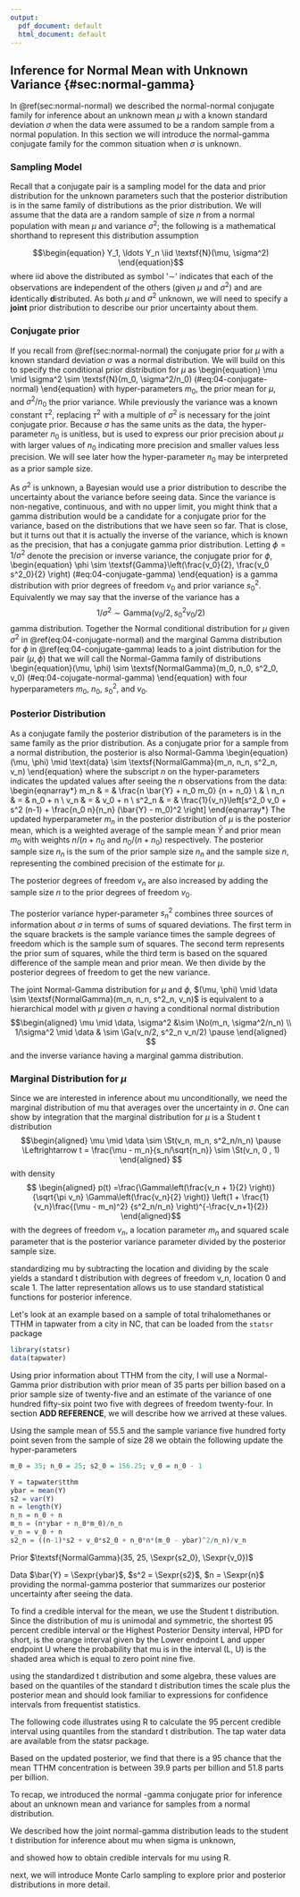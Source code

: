 ```yaml
---
output:
  pdf_document: default
  html_document: default
---
```

## Inference for Normal Mean with Unknown Variance {#sec:normal-gamma}


In \@ref(sec:normal-normal) we described the normal-normal conjugate  family for inference about an unknown mean $\mu$ with a known standard deviation $\sigma$ when the data were assumed to be a random sample from a normal population. In this section we will introduce the normal-gamma conjugate family for the common situation when $\sigma$ is unknown.

### Sampling Model

Recall that a conjugate pair is a sampling model for the data and prior distribution for the unknown parameters such that the posterior distribution is in the same family of distributions as the prior distribution. 
We will assume that the data are a random sample of size $n$ from a normal population with mean $\mu$ and variance $\sigma^2$; the following is a mathematical shorthand to represent this distribution assumption 

$$\begin{equation}
Y_1, \ldots Y_n  \iid
\textsf{N}(\mu, \sigma^2) 
\end{equation}$$
where  iid above the distributed as symbol '$\sim$'  indicates that each of the observations are **i**ndependent of the others (given $\mu$ and $\sigma^2$) and are **i**dentically **d**istributed.  As both $\mu$ and $\sigma^2$ unknown, we will need to specify a **joint** prior distribution to describe our prior uncertainty about them.

### Conjugate prior
If you recall from \@ref(sec:normal-normal) the conjugate prior for $\mu$ with a known standard deviation $\sigma$ was a normal distribution.  We will build on this  to specify the conditional prior distribution for $\mu$ as 
\begin{equation}
\mu \mid \sigma^2   \sim  \textsf{N}(m_0, \sigma^2/n_0)
(\#eq:04-conjugate-normal)
\end{equation}
with hyper-parameters $m_0$, the prior mean for $\mu$, and $\sigma^2/n_0$ the prior variance.  While previously the variance was a known constant $\tau^2$, replacing $\tau^2$ with a multiple of $\sigma^2$ is necessary for the joint conjugate prior.   Because $\sigma$ has the same units as the data, the hyper-parameter $n_0$ is unitless, but is used to express our prior precision about $\mu$ with larger values of $n_0$ indicating more precision and smaller values less precision.  We will see later how the hyper-parameter $n_0$ may be interpreted as a prior sample size. 

As $\sigma^2$ is unknown, a Bayesian would use a
prior distribution to describe the uncertainty about the variance before seeing data.  Since the variance is non-negative, continuous, and with no upper limit, you might think that a gamma distribution would be a candidate for a  conjugate prior for the variance, based on the distributions that we have seen so far. That is close, but it turns out that it is actually the inverse of the variance, which is known as the precision, that has a conjugate gamma prior distribution.
Letting $\phi = 1/\sigma^2$ denote the precision or inverse variance,  the conjugate prior for $\phi$,
\begin{equation}
\phi \sim \textsf{Gamma}\left(\frac{v_0}{2}, \frac{v_0 s^2_0}{2} \right)
(\#eq:04-conjugate-gamma)
\end{equation}
is a gamma distribution with prior degrees of freedom $v_0$ and prior variance $s^2_0$.  Equivalently we may say that the inverse of the variance has a 
$$1/\sigma^2 \sim \textsf{Gamma}(v_0/2, s^2_0 v_0/2)$$
gamma distribution.  Together the Normal conditional distribution for $\mu$ given $\sigma^2$ in \@ref(eq:04-conjugate-normal)  and the marginal Gamma distribution for $\phi$ in \@ref(eq:04-conjugate-gamma) leads to a joint distribution for the pair $(\mu, \phi)$ that we will call the Normal-Gamma family of distributions
\begin{equation}(\mu, \phi) \sim \textsf{NormalGamma}(m_0, n_0, s^2_0, v_0)
(\#eq:04-cojugate-normal-gamma)
\end{equation}
with four hyperparameters $m_0$, $n_0$, $s^2_0$, and $v_0$.

### Posterior Distribution

As a conjugate family the posterior
distribution of the parameters is in the same family as the prior distribution.  As a conjugate prior for a sample from a  normal distribution, the posterior is also Normal-Gamma 
\begin{equation}
(\mu, \phi) \mid \text{data} \sim \textsf{NormalGamma}(m_n, n_n, s^2_n, v_n)
\end{equation}
where the subscript $n$ on the
hyper-parameters indicates the updated values after seeing the $n$ observations from the data:
\begin{eqnarray*}
m_n & = & \frac{n \bar{Y} + n_0 m_0} {n + n_0}  \\
& \\
n_n & = & n_0 + n  \\
v_n & = & v_0 + n  \\
s^2_n & =  & \frac{1}{v_n}\left[s^2_0 v_0 + s^2 (n-1) + \frac{n_0 n}{n_n} (\bar{Y} - m_0)^2 \right] 
\end{eqnarray*}
The updated hyperparameter $m_n$ in the posterior distribution of $\mu$ is the posterior mean, which is a weighted average of the sample mean $\bar{Y}$ and prior mean $m_0$ with weights $n/(n + n_0$ and $n_0/(n + n_0)$ respectively.
The posterior sample size $n_n$ is the sum of the prior sample
size $n_n$ and the sample size $n$, representing the combined precision of the estimate for $\mu$.  

The posterior degrees of freedom $v_n$ are also increased by adding the  sample size $n$ to the prior degrees of freedom $v_0$.

The posterior variance hyper-parameter $s^2_n$ combines three sources of information about $\sigma$ in terms of sums of squared deviations.  The first term in
the square brackets is the sample variance times the sample degrees of
freedom which is the sample sum of squares. The second term represents
the prior sum of squares, while the third term is based on the squared
difference of the sample mean and prior mean.  We then divide by the
posterior degrees of freedom to get the new variance.



The joint  Normal-Gamma distribution for $\mu$ and $\phi$, $(\mu, \phi) \mid \data \sim \textsf{NormalGamma}(m_n, n_n, s^2_n, v_n)$
is equivalent to a hierarchical model with $\mu$ given $\sigma$ having a conditional normal distribution 
$$\begin{aligned}
\mu \mid \data, \sigma^2  &\sim  \No(m_n, \sigma^2/n_n)  \\
1/\sigma^2 \mid \data  & \sim   \Ga(v_n/2, s^2_n v_n/2) \pause
\end{aligned}
$$
and the inverse variance having a marginal  gamma distribution.

### Marginal Distribution for $\mu$
Since we are interested in inference about mu unconditionally, we need
the marginal distribution of mu that averages over the uncertainty in
$\sigma$.  One can show by integration that the marginal distribution for
$\mu$ is a Student t distribution
$$\begin{aligned} \mu \mid \data \sim \St(v_n, m_n, s^2_n/n_n) \pause
 \Leftrightarrow  t = \frac{\mu - m_n}{s_n/\sqrt{n_n}} \sim \St(v_n, 0 , 1)
 \end{aligned}
$$  with density
$$
\begin{aligned}
p(t) =\frac{\Gamma\left(\frac{v_n + 1}{2} \right)}
{\sqrt{\pi v_n} \Gamma\left(\frac{v_n}{2} \right)}
\left(1 + \frac{1}{v_n}\frac{(\mu - m_n)^2} {s^2_n/n_n} \right)^{-\frac{v_n+1}{2}}
\end{aligned}$$
with the degrees of freedom $v_n$, a
location parameter $m_n$ and squared scale parameter that is the
posterior variance parameter divided by the posterior sample size. 

standardizing mu by subtracting the location and dividing by the scale
yields a standard t distribution with degrees of freedom v_n, location
0 and scale 1.  The latter representation allows us to use standard
statistical functions for posterior inference.

Let's look at an example based on a sample of total trihalomethanes or
TTHM in tapwater from a city in NC, that can be loaded from the `statsr` package


```r
library(statsr)
data(tapwater)
```




Using prior information about TTHM
from the city, I will use a Normal-Gamma prior distribution with
prior mean of 35 parts per billion based on a prior sample size of
twenty-five and an estimate of the variance of one hundred fifty-six
point two five with degrees of freedom twenty-four.  In section **ADD REFERENCE**,
we will describe how we arrived at these values.

Using the sample mean of 55.5 and the sample variance five hundred
forty point seven from the sample of size 28 we obtain the following
update the hyper-parameters




```r
m_0 = 35; n_0 = 25; s2_0 = 156.25; v_0 = n_0 - 1

Y = tapwater$tthm
ybar = mean(Y)
s2 = var(Y)
n = length(Y)
n_n = n_0 + n
m_n = (n*ybar + n_0*m_0)/n_n
v_n = v_0 + n
s2_n = ((n-1)*s2 + v_0*s2_0 + n_0*n*(m_0 - ybar)^2/n_n)/v_n
```
Prior $\textsf{NormalGamma}(35, 25, \Sexpr{s2_0}, \Sexpr{v_0})$ 

Data  $\bar{Y} = \Sexpr{ybar}$, $s^2 = \Sexpr{s2}$, $n = \Sexpr{n}$
providing the normal-gamma posterior that summarizes our posterior
uncertainty after seeing the data.

To find a credible interval for the mean, we use the Student t
distribution.  Since the distribution of mu is unimodal and symmetric,
the shortest 95 percent credible interval or the Highest Posterior
Density interval, HPD for short, is the orange interval given by the
Lower endpoint L and upper endpoint U where the probability that mu is
in the interval (L, U) is the shaded area which is equal to zero point
nine five.

using the standardized t distribution and some algebra, these values are
based on the quantiles of the standard t distribution times the scale
plus the posterior mean and should look familiar to expressions
for confidence intervals from frequentist statistics.

The following code illustrates using R to calculate the 95 percent
credible interval using quantiles from the standard t distribution.
The tap water data are available from the statsr package.

Based on the updated posterior, we find that there is a 95 chance that
the mean TTHM concentration is between 39.9 parts per billion and 51.8
parts per billion.


To recap, we introduced the normal -gamma conjugate prior for
inference about an unknown mean and variance for samples from a normal
distribution. 

We described how the joint normal-gamma distribution leads to the
student t distribution for inference about mu when sigma is unknown,

and showed how to obtain credible intervals for mu  using R.


next, we will introduce Monte Carlo sampling to explore prior and posterior
distributions in more detail. 
